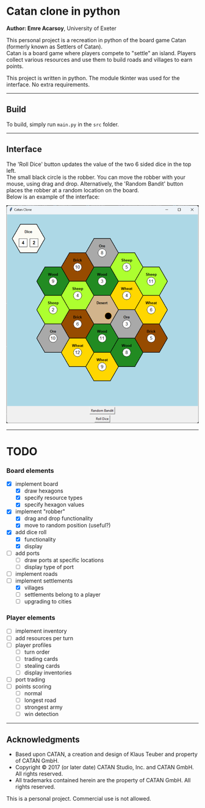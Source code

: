 # Catan clone in python
**Author: Emre Acarsoy**, University of Exeter  


This personal project is a recreation in python of the board game Catan (formerly known as Settlers of Catan).  
Catan is a board game where players compete to "settle" an island. Players collect various resources and use them to build roads and villages to earn points.

This project is written in python. The module tkinter was used for the interface. No extra requirements.  

---
## Build

To build, simply run `main.py` in the `src` folder.

---

## Interface 

The 'Roll Dice' button updates the value of the two 6 sided dice in the top left.  
The small black circle is the robber. You can move the robber with your mouse, using drag and drop. Alternatively, the 'Random Bandit' button places the robber at a random location on the board.  
Below is an example of the interface:  

<img src="images/interface_example_0.png" alt="Catan interface example" width="600"/>

---

# TODO

### Board elements

- [x] implement board
    - [x] draw hexagons
    - [x] specify resource types
    - [x] specify hexagon values
- [x] implement "robber"
    - [x] drag and drop functionality
    - [x] move to random position (useful?)
- [x] add dice roll
    - [x] functionality
    - [x] display
- [ ] add ports
    - [ ] draw ports at specific locations
    - [ ] display type of port
- [ ] implement roads
- [ ] implement settlements
    - [x] villages
    - [ ] settlements belong to a player
    - [ ] upgrading to cities
  
### Player elements

- [ ] implement inventory
- [ ] add resources per turn
- [ ] player profiles
    - [ ] turn order
    - [ ] trading cards
    - [ ] stealing cards
  - [ ] display inventories
- [ ] port trading
- [ ] points scoring
  - [ ] normal
  - [ ] longest road
  - [ ] strongest army
  - [ ] win detection

---


## Acknowledgments
- Based upon CATAN, a creation and design of Klaus Teuber and property of CATAN GmbH.
- Copyright © 2017 (or later date) CATAN Studio, Inc. and CATAN GmbH. All rights reserved.
- All trademarks contained herein are the property of CATAN GmbH. All rights reserved.

This is a personal project. Commercial use is not allowed.

